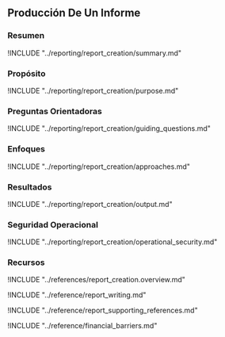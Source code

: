 ## Producción De Un Informe

### Resumen

!INCLUDE "../reporting/report_creation/summary.md"

### Propósito

!INCLUDE "../reporting/report_creation/purpose.md"

### Preguntas Orientadoras

!INCLUDE "../reporting/report_creation/guiding_questions.md"

### Enfoques

!INCLUDE "../reporting/report_creation/approaches.md"

### Resultados

!INCLUDE "../reporting/report_creation/output.md"

### Seguridad Operacional

!INCLUDE "../reporting/report_creation/operational_security.md"

### Recursos
<div class="greybox">
!INCLUDE "../references/report_creation.overview.md"

!INCLUDE "../reference/report_writing.md"

!INCLUDE "../reference/report_supporting_references.md"

!INCLUDE "../reference/financial_barriers.md"
</div>